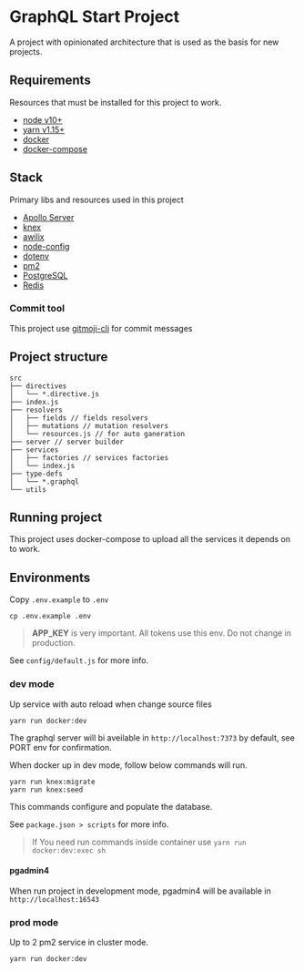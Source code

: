 # GraphQL Start Project
A project with opinionated architecture that is used as the basis for new projects.

## Requirements
Resources that must be installed for this project to work.

- [node v10+](https://nodejs.org/en/download/)
- [yarn v1.15+](https://yarnpkg.com/lang/en/docs/install/#debian-stable)
- [docker](https://docs.docker.com/install/)
- [docker-compose](https://docs.docker.com/compose/install/)

## Stack
Primary libs and resources used in this project

- [Apollo Server](https://github.com/apollographql/apollo-server)
- [knex](https://knexjs.org/)
- [awilix](https://github.com/jeffijoe/awilix)
- [node-config](https://github.com/lorenwest/node-config)
- [dotenv](https://github.com/motdotla/dotenv)
- [pm2](https://pm2.io/doc/en/runtime/overview/)
- [PostgreSQL](https://www.postgresql.org/)
- [Redis](https://redis.io/)

### Commit tool
This project use [gitmoji-cli](https://github.com/carloscuesta/gitmoji-cli) for commit messages

## Project structure

```
src
├── directives
│   └── *.directive.js
├── index.js
├── resolvers
│   ├── fields // fields resolvers
│   ├── mutations // mutation resolvers
│   └── resources.js // for auto ganeration
├── server // server builder
├── services
│   ├── factories // services factories
│   └── index.js
├── type-defs
│   └── *.graphql
└── utils

```

## Running project
This project uses docker-compose to upload all the services it depends on to work.

## Environments
Copy `.env.example` to `.env` 

```shell
cp .env.example .env
```

> **APP_KEY** is very important. All tokens use this env. Do not change in production.

See `config/default.js` for more info.

### dev mode
Up service with auto reload when change source files

```shell
yarn run docker:dev
```

The graphql server will bi aveilable in `http://localhost:7373` by default, see PORT env for confirmation.

When docker up in dev mode, follow below commands will run.

```shell
yarn run knex:migrate
yarn run knex:seed
```

This commands configure and populate the database.

See `package.json > scripts` for more info.

> If You need run commands inside container use `yarn run docker:dev:exec sh`

#### pgadmin4
When run project in development mode, pgadmin4 will be available in `http://localhost:16543`

### prod mode
Up to 2 pm2 service in cluster mode.

```shell
yarn run docker:dev
```